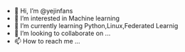 - 👋 Hi, I’m @yejinfans
- 👀 I’m interested in Machine learning
- 🌱 I’m currently learning Python,Linux,Federated Learnig
- 💞️ I’m looking to collaborate on ...
- 📫 How to reach me ...

<!---
yejinfans/yejinfans is a ✨ special ✨ repository because its `README.md` (this file) appears on your GitHub profile.
You can click the Preview link to take a look at your changes.
--->
